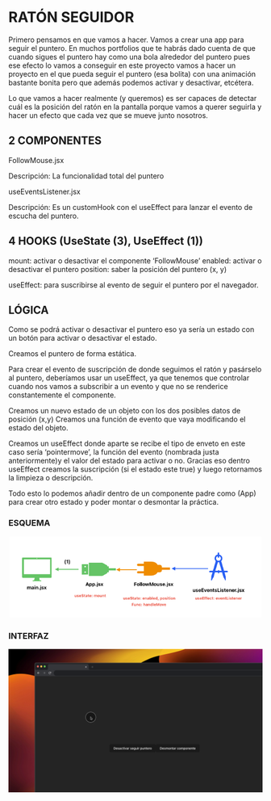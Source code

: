 # RATÓN SEGUIDOR

Primero pensamos en que vamos a hacer.
Vamos a crear una app para seguir el puntero. En muchos portfolios que te habrás dado cuenta de que cuando sigues el puntero hay como una bola alrededor del puntero pues ese efecto lo vamos a conseguir en este proyecto vamos a hacer un proyecto en el que pueda seguir el puntero (esa bolita) con una animación bastante bonita pero que además podemos activar y desactivar, etcétera.  

Lo que vamos a hacer realmente (y queremos) es ser capaces de detectar cuál es la posición del ratón en la pantalla porque vamos a querer seguirla y hacer un efecto que cada vez que se mueve junto nosotros.

## 2 COMPONENTES
FollowMouse.jsx

Descripción:
La funcionalidad total del puntero

useEventsListener.jsx

Descripción:
Es un customHook con el useEffect para lanzar el evento de escucha del puntero.

## 4 HOOKS (UseState (3), UseEffect (1))

mount: activar o desactivar el componente ‘FollowMouse’
enabled: activar o desactivar el puntero
position: saber la posición del puntero (x, y)

useEffect: para suscribirse al evento de seguir el puntero por el navegador.

## LÓGICA

Como se podrá activar o desactivar el puntero eso ya sería un estado con un botón para activar o desactivar el estado.

Creamos el puntero de forma estática.

Para crear el evento de suscripción de donde seguimos el ratón y pasárselo al puntero, deberíamos usar un useEffect, ya que tenemos que controlar cuando nos vamos a subscribir a un evento y que no se renderice constantemente el componente.

Creamos un nuevo estado de un objeto con los dos posibles datos de posición (x,y)
Creamos una función de evento que vaya modificando el estado del objeto.

Creamos un useEffect donde aparte se recibe el tipo de enveto en este caso sería ‘pointermove’, la función del evento (nombrada justa anteriormente)y el valor del estado para activar o no. Gracias eso dentro useEffect creamos la suscripción (si el estado este true) y luego retornamos la limpieza o descripción.

Todo esto lo podemos añadir dentro de un componente padre como (App) para crear otro estado y poder montar o desmontar la práctica.

### ESQUEMA 
<div align="center">
  <img src="./public/esquema.png" alt="Esquema del proyecto" width="500"/>
</div>

### INTERFAZ 
<div align="center">
  <img src="./public/3-puntero.png" alt="Esquema del proyecto" width="800"/>
</div>

